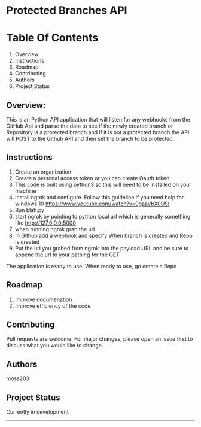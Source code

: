 # Protected Branches API

# Table Of Contents
1. Overview
2. Instructions
3. Roadmap
4. Contributing
5. Authors
6. Project Status


## Overview:
This is an Python API application that will listen for any webhooks from the GitHub Api and parse the data to see if the newly created branch or Repository is a protected branch and if it is not a protected branch the API will POST to the Github API and then set the branch to be protected.  

## Instructions   

1. Create an organization
2. Create a personal access token or you can create Oauth token
3. This code is built using python3 so this will need to be installed on your machine
4. install ngrok and configure. Follow this guideline if you need help for windows 10 https://www.youtube.com/watch?v=9gaaVbX0USI
5. Run blah.py
6. start ngrok by pointing to python local url which is generally something like http://127.0.0.0:5000
7. when running ngrok grab the url
8. In Github add a webhook and specify When branch is created and Repo is created
9. Put the url you grabed from ngrok into the payload URL and be sure to append the url to your pathing for the GET

The application is ready to use.  When ready to use, go create a Repo 


## Roadmap
1.  Improve documenation
2.  Improve efficiency of the code


## Contributing
Pull requests are welcome. For major changes, please open an issue first to discuss what you would like to change.

## Authors
moss203

## Project Status
Currently in development 
_________


